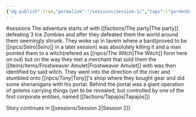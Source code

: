 ```yaml
---
{"dg-publish":true,"permalink":"/sessions/session-1/","tags":["gardenEntry"]}
---
```


#sessions
The adventure starts of with [[factions/The party\|The party]] defeating 3 Ice Zombies and after they defeated them the world around them seemingly shrunk.
They woke up in tavern where a bard(proved to be [[npcs/Seiro\|Seiro]] in a later session) was absolutely killing it and a man pointed them to a witch(refered as [[npcs/The Witch\|The Witch]] form here on out) but on the way they met a merchant that sold them the [[items/items/Frostweaver Amulet\|Frostweaver Amulet]] with was then identified by said witch.
They went into the direction of the river and stumbled onto [[npcs/Tony\|Tony]]'s shop where they bought gear and did some shenanigans with his portal.
Behind the portal was a giant operation of golems carrying things (yet to be revealed, but controlled by one of the first corporate entities, named [[factions/Tapajós\|Tapajós]])

Story continues in [[sessions/Session 2\|Session 2]]


